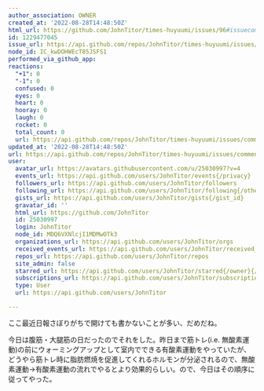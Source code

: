 ```yaml
---
author_association: OWNER
created_at: '2022-08-28T14:48:50Z'
html_url: https://github.com/JohnTitor/times-huyuumi/issues/96#issuecomment-1229477045
id: 1229477045
issue_url: https://api.github.com/repos/JohnTitor/times-huyuumi/issues/96
node_id: IC_kwDOHWEcT85JSFS1
performed_via_github_app: 
reactions:
  "+1": 0
  "-1": 0
  confused: 0
  eyes: 0
  heart: 0
  hooray: 0
  laugh: 0
  rocket: 0
  total_count: 0
  url: https://api.github.com/repos/JohnTitor/times-huyuumi/issues/comments/1229477045/reactions
updated_at: '2022-08-28T14:48:50Z'
url: https://api.github.com/repos/JohnTitor/times-huyuumi/issues/comments/1229477045
user:
  avatar_url: https://avatars.githubusercontent.com/u/25030997?v=4
  events_url: https://api.github.com/users/JohnTitor/events{/privacy}
  followers_url: https://api.github.com/users/JohnTitor/followers
  following_url: https://api.github.com/users/JohnTitor/following{/other_user}
  gists_url: https://api.github.com/users/JohnTitor/gists{/gist_id}
  gravatar_id: ''
  html_url: https://github.com/JohnTitor
  id: 25030997
  login: JohnTitor
  node_id: MDQ6VXNlcjI1MDMwOTk3
  organizations_url: https://api.github.com/users/JohnTitor/orgs
  received_events_url: https://api.github.com/users/JohnTitor/received_events
  repos_url: https://api.github.com/users/JohnTitor/repos
  site_admin: false
  starred_url: https://api.github.com/users/JohnTitor/starred{/owner}{/repo}
  subscriptions_url: https://api.github.com/users/JohnTitor/subscriptions
  type: User
  url: https://api.github.com/users/JohnTitor

---
```

ここ最近日報さぼりがちで開けても書かないことが多い、だめだね。

今日は腹筋・大腿筋の日だったのでそれをした。昨日まで筋トレ(i.e. 無酸素運動)の前にウォーミングアップとして室内でできる有酸素運動をやっていたが、どうやら筋トレ時に脂肪燃焼を促進してくれるホルモンが分泌されるので、無酸素運動→有酸素運動の流れでやるとより効果的らしい。ので、今日はその順序に従ってやった。
